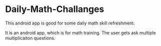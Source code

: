 # Daily-Math-Challanges
This android app is good for some daily math skill refreshment.

It is an android app, which is for math training.
The user gets ask multiple multiplicaiton questions.
